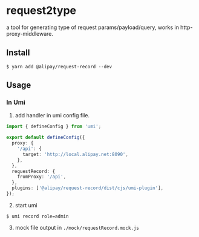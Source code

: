 # request2type

a tool for generating type of request params/payload/query, works in http-proxy-middleware.

## Install

```shell
$ yarn add @alipay/request-record --dev
```

## Usage

### In Umi

1. add handler in umi config file.

```ts
import { defineConfig } from 'umi';

export default defineConfig({
  proxy: {
    '/api': {
      target: 'http://local.alipay.net:8090',
    },
  },
  requestRecord: {
    fromProxy: '/api',
  },
  plugins: ['@alipay/request-record/dist/cjs/umi-plugin'],
});
```

2. start umi

```shell
$ umi record role=admin
```

3. mock file output in `./mock/requestRecord.mock.js`
